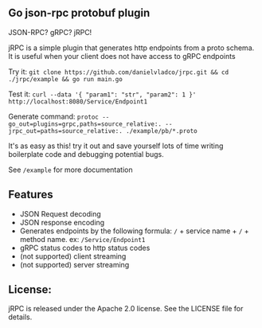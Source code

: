 ## Go json-rpc protobuf plugin
JSON-RPC? gRPC? jRPC!

jRPC is a simple plugin that generates http endpoints from a proto schema. It is useful when your client does not have access to gRPC endpoints

Try it:
`git clone https://github.com/danielvladco/jrpc.git && cd ./jrpc/example && go run main.go` 

Test it:
`curl --data '{ "param1": "str", "param2": 1 }'  http://localhost:8080/Service/Endpoint1`

Generate command:
`protoc --go_out=plugins=grpc,paths=source_relative:. --jrpc_out=paths=source_relative:. ./example/pb/*.proto`

It's as easy as this! try it out and save yourself lots of time writing boilerplate code and debugging potential bugs.

See `/example`  for more documentation

## Features
- JSON Request decoding
- JSON response encoding
- Generates endpoints by the following formula: `/` + service name + `/` + method name. ex: `/Service/Endpoint1`
- gRPC status codes to http status codes
- (not supported) client streaming
- (not supported) server streaming

## License:

jRPC is released under the Apache 2.0 license. See the LICENSE file for details.
